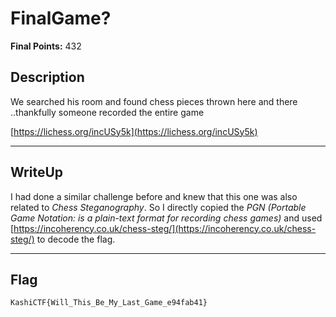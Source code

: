 # FinalGame?
**Final Points:** 432 

## Description 
We searched his room and found chess pieces thrown here and there ..thankfully someone recorded the entire game

[https://lichess.org/incUSy5k](https://lichess.org/incUSy5k)

---
## WriteUp

I  had done a similar challenge before and knew that this one was also related to *Chess Steganography*. So I directly copied the *PGN (Portable Game Notation: is a plain-text format for recording chess games)* and used [https://incoherency.co.uk/chess-steg/](https://incoherency.co.uk/chess-steg/) to decode the flag.

---
## Flag 
```
KashiCTF{Will_This_Be_My_Last_Game_e94fab41}
```